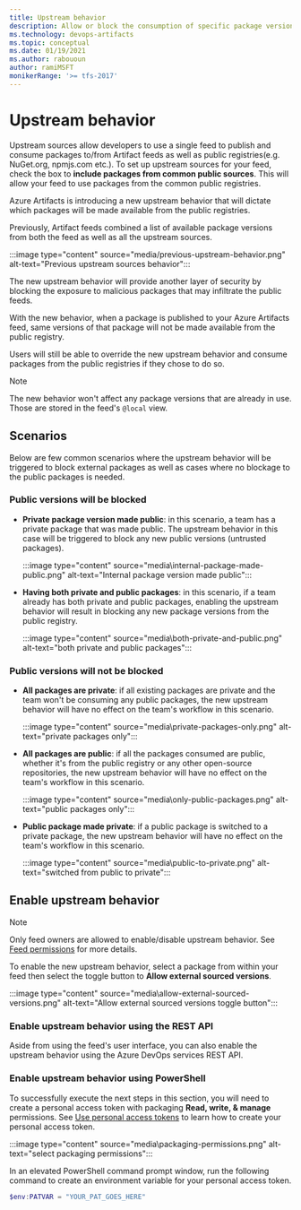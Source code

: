 ```yaml
---
title: Upstream behavior
description: Allow or block the consumption of specific package versions from public registries.
ms.technology: devops-artifacts
ms.topic: conceptual
ms.date: 01/19/2021
ms.author: rabououn
author: ramiMSFT
monikerRange: '>= tfs-2017'
---
```


# Upstream behavior

Upstream sources allow developers to use a single feed to publish and consume packages to/from Artifact feeds as well as public registries(e.g. NuGet.org, npmjs.com etc.). To set up upstream sources for your feed, check the box to **include packages from common public sources**. This will allow your feed to use packages from the common public registries.

Azure Artifacts is introducing a new upstream behavior that will dictate which packages will be made available from the public registries.

Previously, Artifact feeds combined a list of available package versions from both the feed as well as all the upstream sources.

:::image type="content" source="media/previous-upstream-behavior.png" alt-text="Previous upstream sources behavior":::

The new upstream behavior will provide another layer of security by blocking the exposure to malicious packages that may infiltrate the public feeds.

With the new behavior, when a package is published to your Azure Artifacts feed, same versions of that package will not be made available from the public registry.

Users will still be able to override the new upstream behavior and consume packages from the public registries if they chose to do so.

> [!NOTE]
> The new behavior won't affect any package versions that are already in use. Those are stored in the feed's `@local` view.

## Scenarios

Below are few common scenarios where the upstream behavior will be triggered to block external packages as well as cases where no blockage to the public packages is needed.

### Public versions will be blocked

- **Private package version made public**: in this scenario, a team has a private package that was made public. The upstream behavior in this case will be triggered to block any new public versions (untrusted packages). 

    :::image type="content" source="media\internal-package-made-public.png" alt-text="Internal package version made public":::

- **Having both private and public packages**: in this scenario, if a team already has both private and public packages, enabling the upstream behavior will result in blocking any new package versions from the public registry.

    :::image type="content" source="media\both-private-and-public.png" alt-text="both private and public packages":::

### Public versions will not be blocked

- **All packages are private**: if all existing packages are private and the team won't be consuming any public packages, the new upstream behavior will have no effect on the team's workflow in this scenario.
    
    :::image type="content" source="media\private-packages-only.png" alt-text="private packages only":::

- **All packages are public**: if all the packages consumed are public, whether it's from the public registry or any other open-source repositories, the new upstream behavior will have no effect on the team's workflow in this scenario.

    :::image type="content" source="media\only-public-packages.png" alt-text="public packages only":::

- **Public package made private**: if a public package is switched to a private package, the new upstream behavior will have no effect on the team's workflow in this scenario.

    :::image type="content" source="media\public-to-private.png" alt-text="switched from public to private":::

## Enable upstream behavior

> [!NOTE]
> Only feed owners are allowed to enable/disable upstream behavior. See [Feed permissions](../feeds/feed-permissions.md) for more details.

To enable the new upstream behavior, select a package from within your feed then select the toggle button to **Allow external sourced versions**.

:::image type="content" source="media\allow-external-sourced-versions.png" alt-text="Allow external sourced versions toggle button":::

<!-- This feature is not ready yet.
Users can view and filter packages by **Sourced versions**.

- **External**: open-source package versions only.
- **Internal**: private package versions only.
- **Mixed**: both internal and external package versions.
-->

### Enable upstream behavior using the REST API

Aside from using the feed's user interface, you can also enable the upstream behavior using the Azure DevOps services REST API.

<!-- API reference link -->

### Enable upstream behavior using PowerShell

To successfully execute the next steps in this section, you will need to create a personal access token with packaging **Read, write, & manage** permissions. See [Use personal access tokens](../../organizations/accounts/use-personal-access-tokens-to-authenticate.md) to learn how to create your personal access token. 


:::image type="content" source="media\packaging-permissions.png" alt-text="select packaging permissions":::

In an elevated PowerShell command prompt window, run the following command to create an environment variable for your personal access token.

```PowerShell
$env:PATVAR = "YOUR_PAT_GOES_HERE"
```


